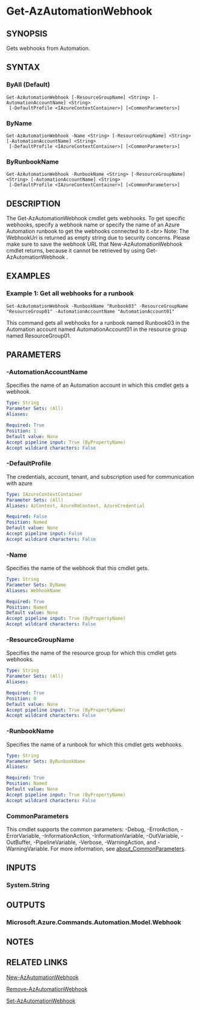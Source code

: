 ﻿---
external help file: Microsoft.Azure.PowerShell.Cmdlets.Automation.dll-Help.xml
Module Name: Az.Automation
online version: https://learn.microsoft.com/powershell/module/az.automation/get-azautomationwebhook
schema: 2.0.0
---

# Get-AzAutomationWebhook

## SYNOPSIS
Gets webhooks from Automation.

## SYNTAX

### ByAll (Default)
```
Get-AzAutomationWebhook [-ResourceGroupName] <String> [-AutomationAccountName] <String>
 [-DefaultProfile <IAzureContextContainer>] [<CommonParameters>]
```

### ByName
```
Get-AzAutomationWebhook -Name <String> [-ResourceGroupName] <String> [-AutomationAccountName] <String>
 [-DefaultProfile <IAzureContextContainer>] [<CommonParameters>]
```

### ByRunbookName
```
Get-AzAutomationWebhook -RunbookName <String> [-ResourceGroupName] <String> [-AutomationAccountName] <String>
 [-DefaultProfile <IAzureContextContainer>] [<CommonParameters>]
```

## DESCRIPTION
The Get-AzAutomationWebhook cmdlet gets webhooks.
To get specific webhooks, specify a webhook name or specify the name of an Azure Automation runbook to get the webhooks connected to it.\<br\> Note: The WebhookUri is returned as empty string due to security concerns.
Please make sure to save the webhook URL that New-AzAutomationWebhook cmdlet returns, because it cannot be retrieved by using Get-AzAutomationWebhook .

## EXAMPLES

### Example 1: Get all webhooks for a runbook
```
Get-AzAutomationWebhook -RunbookName "Runbook03" -ResourceGroupName "ResourceGroup01" -AutomationAccountName "AutomationAccount01"
```

This command gets all webhooks for a runbook named Runbook03 in the Automation account named AutomationAccount01 in the resource group named ResourceGroup01.

## PARAMETERS

### -AutomationAccountName
Specifies the name of an Automation account in which this cmdlet gets a webhook.

```yaml
Type: String
Parameter Sets: (All)
Aliases:

Required: True
Position: 1
Default value: None
Accept pipeline input: True (ByPropertyName)
Accept wildcard characters: False
```

### -DefaultProfile
The credentials, account, tenant, and subscription used for communication with azure

```yaml
Type: IAzureContextContainer
Parameter Sets: (All)
Aliases: AzContext, AzureRmContext, AzureCredential

Required: False
Position: Named
Default value: None
Accept pipeline input: False
Accept wildcard characters: False
```

### -Name
Specifies the name of the webhook that this cmdlet gets.

```yaml
Type: String
Parameter Sets: ByName
Aliases: WebhookName

Required: True
Position: Named
Default value: None
Accept pipeline input: True (ByPropertyName)
Accept wildcard characters: False
```

### -ResourceGroupName
Specifies the name of the resource group for which this cmdlet gets webhooks.

```yaml
Type: String
Parameter Sets: (All)
Aliases:

Required: True
Position: 0
Default value: None
Accept pipeline input: True (ByPropertyName)
Accept wildcard characters: False
```

### -RunbookName
Specifies the name of a runbook for which this cmdlet gets webhooks.

```yaml
Type: String
Parameter Sets: ByRunbookName
Aliases:

Required: True
Position: Named
Default value: None
Accept pipeline input: True (ByPropertyName)
Accept wildcard characters: False
```

### CommonParameters
This cmdlet supports the common parameters: -Debug, -ErrorAction, -ErrorVariable, -InformationAction, -InformationVariable, -OutVariable, -OutBuffer, -PipelineVariable, -Verbose, -WarningAction, and -WarningVariable. For more information, see [about_CommonParameters](http://go.microsoft.com/fwlink/?LinkID=113216).

## INPUTS

### System.String
## OUTPUTS

### Microsoft.Azure.Commands.Automation.Model.Webhook
## NOTES

## RELATED LINKS

[New-AzAutomationWebhook]()

[Remove-AzAutomationWebhook]()

[Set-AzAutomationWebhook]()

